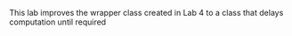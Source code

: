 This lab improves the wrapper class created in Lab 4 to a class that delays computation until required
